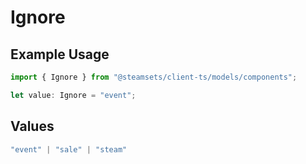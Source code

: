 # Ignore

## Example Usage

```typescript
import { Ignore } from "@steamsets/client-ts/models/components";

let value: Ignore = "event";
```

## Values

```typescript
"event" | "sale" | "steam"
```